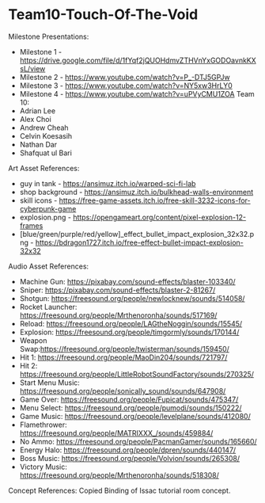 # Team10-Touch-Of-The-Void

Milestone Presentations:
- Milestone 1 - https://drive.google.com/file/d/1fYqf2jQUOHdmvZTHVnYxGODOavnkKXsL/view
- Milestone 2 - https://www.youtube.com/watch?v=P_-DTJ5GPJw
- Milestone 3 - https://www.youtube.com/watch?v=NY5xw3HrLY0
- Milestone 4 - https://www.youtube.com/watch?v=uPVyCMU1ZOA
Team 10:
- Adrian Lee
- Alex Choi
- Andrew Cheah
- Celvin Koesasih
- Nathan Dar
- Shafquat ul Bari

Art Asset References:
- guy in tank - https://ansimuz.itch.io/warped-sci-fi-lab
- shop background - https://ansimuz.itch.io/bulkhead-walls-environment
- skill icons - https://free-game-assets.itch.io/free-skill-3232-icons-for-cyberpunk-game
- explosion.png - https://opengameart.org/content/pixel-explosion-12-frames
- [blue/green/purple/red/yellow]_effect_bullet_impact_explosion_32x32.png - https://bdragon1727.itch.io/free-effect-bullet-impact-explosion-32x32

Audio Asset References:
- Machine Gun: https://pixabay.com/sound-effects/blaster-103340/
- Sniper: https://pixabay.com/sound-effects/blaster-2-81267/
- Shotgun: https://freesound.org/people/newlocknew/sounds/514058/
- Rocket Launcher: https://freesound.org/people/Mrthenoronha/sounds/517169/
- Reload: https://freesound.org/people/LAGtheNoggin/sounds/15545/
- Explosion: https://freesound.org/people/timgormly/sounds/170144/
- Weapon Swap:https://freesound.org/people/twisterman/sounds/159450/
- Hit 1: https://freesound.org/people/MaoDin204/sounds/721797/
- Hit 2: https://freesound.org/people/LittleRobotSoundFactory/sounds/270325/
- Start Menu Music: https://freesound.org/people/sonically_sound/sounds/647908/
- Game Over: https://freesound.org/people/Fupicat/sounds/475347/
- Menu Select: https://freesound.org/people/pumodi/sounds/150222/
- Game Music: https://freesound.org/people/levelplane/sounds/412080/
- Flamethrower: https://freesound.org/people/MATRIXXX_/sounds/459884/
- No Ammo: https://freesound.org/people/PacmanGamer/sounds/165660/
- Energy Halo: https://freesound.org/people/dpren/sounds/440147/
- Boss Music: https://freesound.org/people/Volvion/sounds/265308/
- Victory Music: https://freesound.org/people/Mrthenoronha/sounds/518308/

Concept References:
Copied Binding of Issac tutorial room concept.
